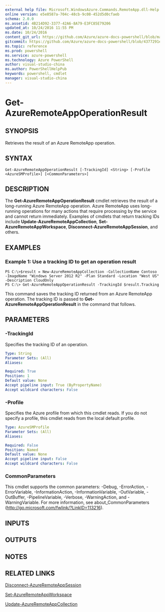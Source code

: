 ```yaml
---
external help file: Microsoft.WindowsAzure.Commands.RemoteApp.dll-Help.xml
online version: e5e8587a-704c-48cb-9c08-452d5d0cfaeb
schema: 2.0.0
ms.assetid: 4B214D92-3377-42A6-8A79-E3FC85E79206
updated_at: 10/24/2016 11:55 PM
ms.date: 10/24/2016
content_git_url: https://github.com/Azure/azure-docs-powershell/blob/master/azureps-cmdlets-docs/ServiceManagement/Azure.RemoteApp/v3.0.0/Get-AzureRemoteAppOperationResult.md
gitcommit: https://github.com/Azure/azure-docs-powershell/blob/4377291ee360e58e2c1c5d644155daf6a0279055/azureps-cmdlets-docs/ServiceManagement/Azure.RemoteApp/v3.0.0/Get-AzureRemoteAppOperationResult.md
ms.topic: reference
ms.prod: powershell
ms.service: azure-powershell
ms.technology: Azure PowerShell
author: visual-studio-china
ms.author: PowerShellHelpPub
keywords: powershell, cmdlet
manager: visual-studio-china
---
```


# Get-AzureRemoteAppOperationResult

## SYNOPSIS
Retrieves the result of an Azure RemoteApp operation.

## SYNTAX

```
Get-AzureRemoteAppOperationResult [-TrackingId] <String> [-Profile <AzureSMProfile>] [<CommonParameters>]
```

## DESCRIPTION
The **Get-AzureRemoteAppOperationResult** cmdlet retrieves the result of a long-running Azure RemoteApp operation.
Azure RemoteApp uses long-running operations for many actions that require processing by the service and cannot return immediately.
Examples of cmdlets that return tracking IDs include **Update-AzureRemoteAppCollection**, **Set-AzureRemoteAppWorkspace**, **Disconnect-AzureRemoteAppSession**, and others.

## EXAMPLES

### Example 1: Use a tracking ID to get an operation result
```
PS C:\>$result = New-AzureRemoteAppCollection -CollectionName Contoso -ImageName "Windows Server 2012 R2" -Plan Standard -Location "West US" -Description CloudOnly
PS C:\> Get-AzureRemoteAppOperationResult -TrackingId $result.Tracking
```

This command saves the tracking ID returned from an Azure RemoteApp operation.
The tracking ID is passed to **Get-AzureRemoteAppOperationResult** in the command that follows.

## PARAMETERS

### -TrackingId
Specifies the tracking ID of an operation.

```yaml
Type: String
Parameter Sets: (All)
Aliases: 

Required: True
Position: 1
Default value: None
Accept pipeline input: True (ByPropertyName)
Accept wildcard characters: False
```

### -Profile
Specifies the Azure profile from which this cmdlet reads.
If you do not specify a profile, this cmdlet reads from the local default profile.

```yaml
Type: AzureSMProfile
Parameter Sets: (All)
Aliases: 

Required: False
Position: Named
Default value: None
Accept pipeline input: False
Accept wildcard characters: False
```

### CommonParameters
This cmdlet supports the common parameters: -Debug, -ErrorAction, -ErrorVariable, -InformationAction, -InformationVariable, -OutVariable, -OutBuffer, -PipelineVariable, -Verbose, -WarningAction, and -WarningVariable. For more information, see about_CommonParameters (http://go.microsoft.com/fwlink/?LinkID=113216).

## INPUTS

## OUTPUTS

## NOTES

## RELATED LINKS

[Disconnect-AzureRemoteAppSession](xref:ServiceManagement/Azure.RemoteApp/v3.0.0/Disconnect-AzureRemoteAppSession.md)

[Set-AzureRemoteAppWorkspace](xref:ServiceManagement/Azure.RemoteApp/v3.0.0/Set-AzureRemoteAppWorkspace.md)

[Update-AzureRemoteAppCollection](xref:ServiceManagement/Azure.RemoteApp/v3.0.0/Update-AzureRemoteAppCollection.md)


